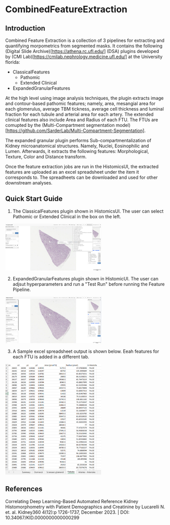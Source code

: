 # CombinedFeatureExtraction


## Introduction

Combined Feature Extraction is a collection of 3 pipelines for extracting and quantifying morpometrics from segmented masks. It contains the following (Digital Slide Archive)[https://athena.rc.ufl.edu/] (DSA) plugins developed by (CMI Lab)[https://cmilab.nephrology.medicine.ufl.edu/] at the University florida:

- ClassicalFeatures
    - Pathomic
    - Extended Clinical
- ExpandedGranularFeatures

At the high level using image analysis techniques, the plugin extracts image and contour-based pathomic features; namely, area, mesangial area for each glomerulus, average TBM tickness, average cell thickness and luminal fraction for each tubule and arterial area for each artery. The extended clinical features also include Area and Radius of each FTU. The FTUs are comupted by the (Multi-Compartment segmentation model)[https://github.com/SarderLab/Multi-Compartment-Segmentation].

The expanded granular plugin performs Sub-compartmentalization of Kidney microanatomical structures. Namely, Nuclei, Eosinophilic and Lumen. Afterwards, it extracts the following features: Morphological, Texture, Color and Distance transform.

Once the feature extraction jobs are run in the HistomicsUI, the extracted features are uploaded as an excel spreadsheet under the item it corresponds to. The spreadheets can be downloaded and used for other downstream analyses.

## Quick Start Guide

1. The ClassicalFeatures plugin shown in HistomicsUI. The user can select Pathomic or Extended Clinical in the box on the left.

<img src="figures/classical.PNG"  width="60%" height="30%">

2. ExpandedGranularFeatures plugin shown in HistomicUI. The user can adjsut hyperparameters and run a "Test Run" before running the Feature Pipeline.

<img src="figures/expendedgrandular.PNG"  width="60%" height="30%">

3. A Sample excel spreadsheet output is shown below. Eeah features for each FTU is added in a different tab.

<img src="figures/result.PNG"  width="60%" height="30%">

## References

Correlating Deep Learning-Based Automated Reference Kidney Histomorphometry with Patient Demographics and Creatinine by Lucarelli N. et. al. Kidney360 4(12):p 1726-1737, December 2023. | DOI: 10.34067/KID.0000000000000299

